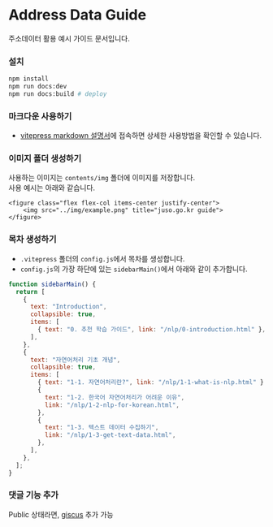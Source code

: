 # Address Data Guide

주소데이터 활용 예시 가이드 문서입니다.

### 설치

```bash
npm install
npm run docs:dev
npm run docs:build # deploy
```

### 마크다운 사용하기

- [vitepress markdown 설명서](https://vitepress.vuejs.org/guide/markdown)에 접속하면 상세한 사용방법을 확인할 수 있습니다.

### 이미지 폴더 생성하기

사용하는 이미지는 `contents/img` 폴더에 이미지를 저장합니다.  
사용 예시는 아래와 같습니다.

```
<figure class="flex flex-col items-center justify-center">
    <img src="../img/example.png" title="juso.go.kr guide">
</figure>
```

### 목차 생성하기

- `.vitepress` 폴더의 `config.js`에서 목차를 생성합니다.
- `config.js`의 가장 하단에 있는 `sidebarMain()`에서 아래와 같이 추가합니다.

```js
function sidebarMain() {
  return [
    {
      text: "Introduction",
      collapsible: true,
      items: [
        { text: "0. 추천 학습 가이드", link: "/nlp/0-introduction.html" },
      ],
    },
    {
      text: "자연어처리 기초 개념",
      collapsible: true,
      items: [
        { text: "1-1. 자연어처리란?", link: "/nlp/1-1-what-is-nlp.html" },
        {
          text: "1-2. 한국어 자연어처리가 어려운 이유",
          link: "/nlp/1-2-nlp-for-korean.html",
        },
        {
          text: "1-3. 텍스트 데이터 수집하기",
          link: "/nlp/1-3-get-text-data.html",
        },
      ],
    },
  ];
}
```

### 댓글 기능 추가

Public 상태라면, [giscus](https://plugin-comment2.vuejs.press/config/giscus.html) 추가 가능
